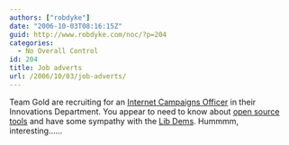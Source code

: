 ```yaml
---
authors: ["robdyke"]
date: "2006-10-03T08:16:15Z"
guid: http://www.robdyke.com/noc/?p=204
categories:
  - No Overall Control
id: 204
title: Job adverts
url: /2006/10/03/job-adverts/
---
```

Team Gold are recruiting for an [Internet Campaigns Officer](http://www.libdems.org.uk/jobs.html) in their Innovations Department. You appear to need to know about [open source tools](http://wikwi.robdyke.com "The RD.C wik wik wah....") and have some sympathy with the [Lib Dems](http://stmp.robdyke.com "Sarah Teather Is My MP"). Hummmm, interesting......
